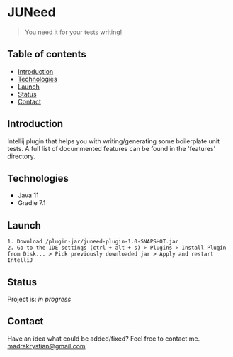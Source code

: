 # JUNeed
> You need it for your tests writing!

## Table of contents
* [Introduction](#introduction)
* [Technologies](#technologies)
* [Launch](#launch)
* [Status](#status)
* [Contact](#contact)

## Introduction
Intellij plugin that helps you with writing/generating some boilerplate unit tests. 
A full list of docummented features can be found in the 'features' directory.

## Technologies
* Java 11
* Gradle 7.1

## Launch
```
1. Download /plugin-jar/juneed-plugin-1.0-SNAPSHOT.jar
2. Go to the IDE settings (ctrl + alt + s) > Plugins > Install Plugin from Disk... > Pick previously downloaded jar > Apply and restart IntelliJ
```

## Status
Project is: _in progress_

## Contact
Have an idea what could be added/fixed? Feel free to contact me. [madrakrystian@gmail.com](mailto:madrakrystian@gmail.com)
